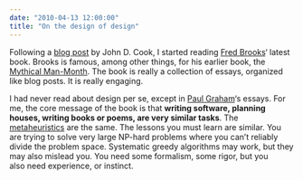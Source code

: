 ```yaml
---
date: "2010-04-13 12:00:00"
title: "On the design of design"
---
```




Following a [blog post](http://www.johndcook.com/blog/2010/04/08/many-hands-make-more-work/) by John D. Cook, I started reading [Fred Brooks](https://en.wikipedia.org/wiki/Fred_Brooks)&lsquo; latest book. Brooks is famous, among other things, for his earlier book, the [Mythical Man-Month](https://en.wikipedia.org/wiki/The_Mythical_Man-Month). The book is really a collection of essays, organized like blog posts. It is really engaging.

I had never read about design per se, except in [Paul Graham](http://www.paulgraham.com/)&lsquo;s essays. For me, the core message of the book is that __writing software, planning houses, writing books or poems, are very similar tasks__. The [metaheuristics](https://en.wikipedia.org/wiki/Metaheuristic) are the same. The lessons you must learn are similar. You are trying to solve very large NP-hard problems where you can&rsquo;t reliably divide the problem space. Systematic greedy algorithms may work, but they may also mislead you. You need some formalism, some rigor, but you also need experience, or instinct.

